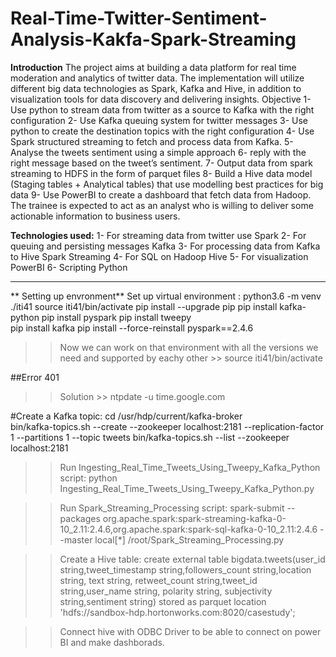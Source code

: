 # Real-Time-Twitter-Sentiment-Analysis-Kakfa-Spark-Streaming 

**Introduction**
The project aims at building a data platform for real time
moderation and analytics of twitter data. The implementation will
utilize different big data technologies as Spark, Kafka and Hive, in
addition to visualization tools for data discovery and delivering
insights.
Objective
1- Use python to stream data from twitter as a source to Kafka
with the right configuration
2- Use Kafka queuing system for twitter messages
3- Use python to create the destination topics with the right
configuration
4- Use Spark structured streaming to fetch and process data
from Kafka.
5- Analyse the tweets sentiment using a simple approach
6- reply with the right message based on the tweet’s sentiment.
7- Output data from spark streaming to HDFS in the form of
parquet files
8- Build a Hive data model (Staging tables + Analytical tables)
that use modelling best practices for big data
9- Use PowerBI to create a dashboard that fetch data from
Hadoop. The trainee is expected to act as an analyst who is
willing to deliver some actionable information to business
users.

**Technologies used:**
1- For streaming data from twitter use
Spark
2- For queuing and persisting messages
Kafka
3- For processing data from Kafka to Hive
Spark Streaming
4- For SQL on Hadoop
Hive
5- For visualization
PowerBI 
6- Scripting 
Python  
************************************************************************************************************************ 
** Setting up envronment** 
Set up virtual environment : 
python3.6 -m venv ./iti41
source iti41/bin/activate 
pip install --upgrade pip 
pip install kafka-python
pip install pyspark 
pip install tweepy  
pip install kafka
pip install --force-reinstall pyspark==2.4.6 

>> Now we can work on that environment with all the versions we need and supported by eachy other >> source iti41/bin/activate     

##Error 401 
  >> Solution >>  ntpdate -u time.google.com  
  >> 

#Create a Kafka topic: 
cd /usr/hdp/current/kafka-broker   
bin/kafka-topics.sh --create     --zookeeper localhost:2181     --replication-factor 1     --partitions 1     --topic tweets 
bin/kafka-topics.sh --list --zookeeper localhost:2181   

>> Run Ingesting_Real_Time_Tweets_Using_Tweepy_Kafka_Python script: 
>> python Ingesting_Real_Time_Tweets_Using_Tweepy_Kafka_Python.py
  

>> Run Spark_Streaming_Processing script: 
>> spark-submit --packages org.apache.spark:spark-streaming-kafka-0-10_2.11:2.4.6,org.apache.spark:spark-sql-kafka-0-10_2.11:2.4.6 --master local[*] /root/Spark_Streaming_Processing.py 

>> Create a Hive table: 
>> create external table bigdata.tweets(user_id string,tweet_timestamp string,followers_count string,location string, text string, retweet_count string,tweet_id string,user_name string, polarity string, subjectivity string,sentiment string) stored as parquet location 'hdfs://sandbox-hdp.hortonworks.com:8020/casestudy';
 
>>Connect hive with ODBC Driver to be able to connect on power BI and make dashborads.




